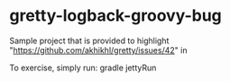 # gretty-logback-groovy-bug
Sample project that is provided to highlight "https://github.com/akhikhl/gretty/issues/42" in 

To exercise, simply run: gradle jettyRun

